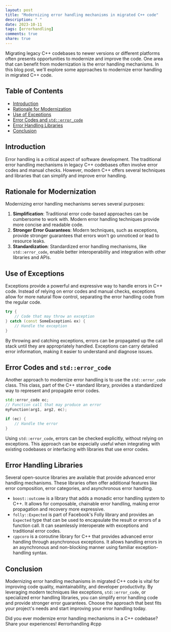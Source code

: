 ```yaml
---
layout: post
title: "Modernizing error handling mechanisms in migrated C++ code"
description: " "
date: 2023-10-11
tags: [errorhandling]
comments: true
share: true
---
```


Migrating legacy C++ codebases to newer versions or different platforms often presents opportunities to modernize and improve the code. One area that can benefit from modernization is the error handling mechanisms. In this blog post, we'll explore some approaches to modernize error handling in migrated C++ code.

## Table of Contents
- [Introduction](#introduction)
- [Rationale for Modernization](#rationale-for-modernization)
- [Use of Exceptions](#use-of-exceptions)
- [Error Codes and `std::error_code`](#error-codes-and-stderror_code)
- [Error Handling Libraries](#error-handling-libraries)
- [Conclusion](#conclusion)

## Introduction
Error handling is a critical aspect of software development. The traditional error handling mechanisms in legacy C++ codebases often involve error codes and manual checks. However, modern C++ offers several techniques and libraries that can simplify and improve error handling.

## Rationale for Modernization
Modernizing error handling mechanisms serves several purposes:

1. **Simplification**: Traditional error code-based approaches can be cumbersome to work with. Modern error handling techniques provide more concise and readable code.
2. **Stronger Error Guarantees**: Modern techniques, such as exceptions, provide stronger guarantees that errors won't go unnoticed or lead to resource leaks.
3. **Standardization**: Standardized error handling mechanisms, like `std::error_code`, enable better interoperability and integration with other libraries and APIs.

## Use of Exceptions
Exceptions provide a powerful and expressive way to handle errors in C++ code. Instead of relying on error codes and manual checks, exceptions allow for more natural flow control, separating the error handling code from the regular code.

```cpp
try {
    // Code that may throw an exception
} catch (const SomeException& ex) {
    // Handle the exception
}
```

By throwing and catching exceptions, errors can be propagated up the call stack until they are appropriately handled. Exceptions can carry detailed error information, making it easier to understand and diagnose issues.

## Error Codes and `std::error_code`
Another approach to modernize error handling is to use the `std::error_code` class. This class, part of the C++ standard library, provides a standardized way to represent and propagate error codes.

```cpp
std::error_code ec;
// Function call that may produce an error
myFunction(arg1, arg2, ec);

if (ec) {
    // Handle the error
}
```

Using `std::error_code`, errors can be checked explicitly, without relying on exceptions. This approach can be especially useful when integrating with existing codebases or interfacing with libraries that use error codes.

## Error Handling Libraries
Several open-source libraries are available that provide advanced error handling mechanisms. These libraries often offer additional features like error composition, error categories, and asynchronous error handling.

- `boost::outcome` is a library that adds a monadic error handling system to C++. It allows for composable, chainable error handling, making error propagation and recovery more expressive.
- `folly::Expected` is part of Facebook's Folly library and provides an `Expected` type that can be used to encapsulate the result or errors of a function call. It can seamlessly interoperate with exceptions and traditional error codes.
- `cppcoro` is a coroutine library for C++ that provides advanced error handling through asynchronous exceptions. It allows handling errors in an asynchronous and non-blocking manner using familiar exception-handling syntax.

## Conclusion
Modernizing error handling mechanisms in migrated C++ code is vital for improving code quality, maintainability, and developer productivity. By leveraging modern techniques like exceptions, `std::error_code`, or specialized error handling libraries, you can simplify error handling code and provide stronger error guarantees. Choose the approach that best fits your project's needs and start improving your error handling today.

Did you ever modernize error handling mechanisms in a C++ codebase? Share your experiences! #errorhandling #cpp